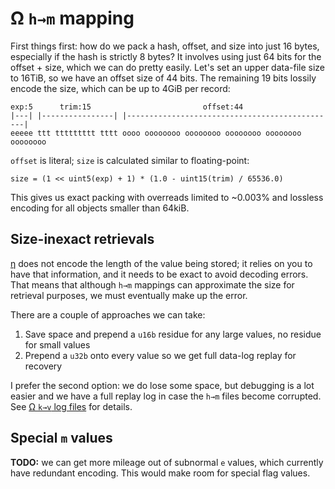 # Ω `h→m` mapping
First things first: how do we pack a hash, offset, and size into just 16 bytes, especially if the hash is strictly 8 bytes? It involves using just 64 bits for the offset + size, which we can do pretty easily. Let's set an upper data-file size to 16TiB, so we have an offset size of 44 bits. The remaining 19 bits lossily encode the size, which can be up to 4GiB per record:

```
exp:5      trim:15                         offset:44
|---| |----------------| |-----------------------------------------------|
eeeee ttt ttttttttt tttt oooo oooooooo oooooooo oooooooo oooooooo oooooooo
```

`offset` is literal; `size` is calculated similar to floating-point:

```
size = (1 << uint5(exp) + 1) * (1.0 - uint15(trim) / 65536.0)
```

This gives us exact packing with overreads limited to ~0.003% and lossless encoding for all objects smaller than 64kiB.


## Size-inexact retrievals
[η](eta.md) does not encode the length of the value being stored; it relies on you to have that information, and it needs to be exact to avoid decoding errors. That means that although `h→m` mappings can approximate the size for retrieval purposes, we must eventually make up the error.

There are a couple of approaches we can take:

1. Save space and prepend a `u16b` residue for any large values, no residue for small values
2. Prepend a `u32b` onto every value so we get full data-log replay for recovery

I prefer the second option: we do lose some space, but debugging is a lot easier and we have a full replay log in case the `h→m` files become corrupted. See [Ω `k→v` log files](Omega-kv.md) for details.


## Special `m` values
**TODO:** we can get more mileage out of subnormal `e` values, which currently have redundant encoding. This would make room for special flag values.
